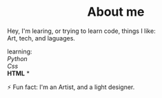 # <h1 align="center"> About me </h1>
<p>Hey, I'm learing, or trying to learn code, things I like:<br>
Art, tech, and laguages.</p>

learning:<br>
<em>Python</em><br>
<em>Css</em><br>
<strong>HTML</strong> *

⚡ Fun fact: I'm an Artist, and a light designer.


<!--
**Arezzo-Utagawashi/Arezzo-Utagawashi** is a ✨ _special_ ✨ repository because its `README.md` (this file) appears on your GitHub profile.

Here are some ideas to get you started:

- 🔭 I’m currently working on ...
- 🌱 I’m currently learning ...
- 👯 I’m looking to collaborate on ...
- 🤔 I’m looking for help with ...
- 💬 Ask me about ...
- 📫 How to reach me: ...
- 😄 Pronouns: ...
- ⚡ Fun fact: ...
-->
